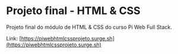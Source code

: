 # Projeto final - HTML & CSS
Projeto final do módulo de HTML &amp; CSS do curso Pi Web Full Stack.

Link: [https://piwebhtmlcssprojeto.surge.sh](https://piwebhtmlcssprojeto.surge.sh)
